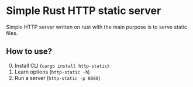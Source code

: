 # Simple Rust HTTP static server
Simple HTTP server written on rust with the main purpose is to serve static files.

## How to use?
0. Install CLI (```cargo install http-static```)
1. Learn options (```http-static -h```) 
2. Run a server (```http-static -p 8080```)